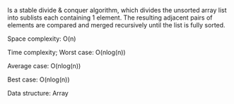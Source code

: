 Is a stable divide & conquer algorithm, which divides the unsorted array list into sublists each containing 1 element. The resulting adjacent pairs of elements are compared and merged recursively until the list is fully sorted.

Space complexity: O(n) 

Time complexity; Worst case: O(nlog(n)) 

Average case: O(nlog(n)) 

Best case: O(nlog(n))

Data structure: Array
